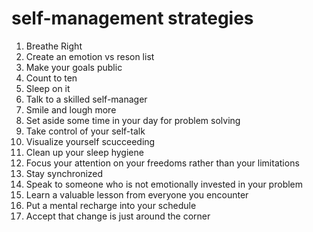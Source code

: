 # self-management strategies
1. Breathe Right
2. Create an emotion vs reson list
3. Make your goals public
4. Count to ten
5. Sleep on it
6. Talk to a skilled self-manager
7. Smile and lough more
8. Set aside some time in your day for problem solving
9. Take control of your self-talk
10. Visualize yourself scucceeding
11. Clean up your sleep hygiene
12. Focus your attention on your freedoms rather than your limitations
13. Stay synchronized
14. Speak to someone who is not emotionally invested in your problem
15. Learn a valuable lesson from everyone you encounter
16. Put a mental recharge into your schedule
17. Accept that change is just around the corner